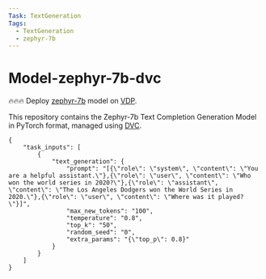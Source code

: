 ```yaml
---
Task: TextGeneration
Tags:
  - TextGeneration
  - zephyr-7b
---
```


# Model-zephyr-7b-dvc

🔥🔥🔥 Deploy [zephyr-7b](https://huggingface.co/HuggingFaceH4/zephyr-7b-alpha) model on [VDP](https://github.com/instill-ai/vdp).

This repository contains the Zephyr-7b Text Completion Generation Model in PyTorch format, managed using [DVC](https://dvc.org/).

```
{
    "task_inputs": [
        {
            "text_generation": {
                "prompt": "[{\"role\": \"system\", \"content\": \"You are a helpful assistant.\"},{\"role\": \"user\", \"content\": \"Who won the world series in 2020?\"},{\"role\": \"assistant\", \"content\": \"The Los Angeles Dodgers won the World Series in 2020.\"},{\"role\": \"user\", \"content\": \"Where was it played?\"}]",
                "max_new_tokens": "100",
                "temperature": "0.8",
                "top_k": "50",
                "random_seed": "0",
                "extra_params": "{\"top_p\": 0.8}"
            }
        }
    ]
}
```
